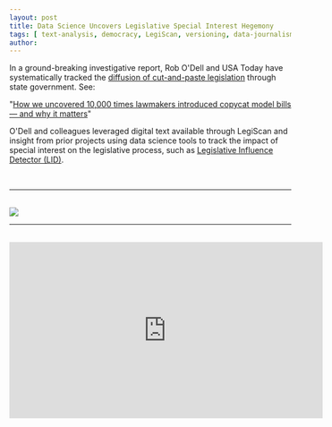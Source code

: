 ```yaml
---
layout: post
title: Data Science Uncovers Legislative Special Interest Hegemony
tags: [ text-analysis, democracy, LegiScan, versioning, data-journalism, open-data ]
author:
---
```



In a ground-breaking investigative report, Rob O'Dell and USA Today have systematically tracked the [diffusion of cut-and-paste legislation](https://www.azcentral.com/pages/interactives/asbestos-sharia-law-model-bills-lobbyists-special-interests-influence-state-laws/) through state government. See:

"[How we uncovered 10,000 times lawmakers introduced copycat model bills — and why it matters](https://www.usatoday.com/story/news/investigations/2019/04/03/how-laws-made-why-we-revealed-politicians-didnt-write-them/3162256002/)"

O'Dell and colleagues leveraged digital text available through LegiScan and insight from prior projects using data science tools to track the impact of special interest on the legislative process, such as [Legislative Influence Detector (LID)](https://dssg.uchicago.edu/lid/).


<br>

---------------

<br>

<img src="https://raw.githubusercontent.com/DS4PS/ds4ps.github.io/master/_posts/img/242-Sharia-Kansas.gif">

<br>

--------------

<br> 

<iframe width="560" height="315" src="https://www.youtube-nocookie.com/embed/UOS6Czh-y3A" frameborder="0" allow="accelerometer; autoplay; encrypted-media; gyroscope; picture-in-picture" allowfullscreen></iframe>

<br>
<br>
